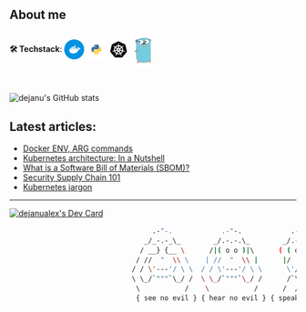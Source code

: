<!--
**dejanu/dejanu** is a ✨ _special_ ✨ 👋
-->
## About me

**🛠 Techstack**: <img align="center" alt="dejanu | docker" width="35px" src="docker.svg"/> <img align="center" alt="dejanu | python" width="35px" src="python.svg"/> <img align="center" alt="dejanu | k8s" width="35px" src="kubernetes.svg"/> <img align="center" alt="dejanu | go" width="35px" src="golang.svg"/>

<br>

![dejanu's GitHub stats](https://github-readme-stats.vercel.app/api?username=dejanu&show_icons=true&theme=onedark&hide=contribs,prs)



## Latest articles:

<!-- BLOG-POST-LIST:START -->
- [Docker ENV, ARG commands](https://dejanualex.medium.com/docker-env-arg-commands-edfb1c42d1e3?source=rss-29b02aa121d2------2)
- [Kubernetes architecture: In a Nutshell](https://faun.pub/kubernetes-architecture-in-a-nutshell-801a6f558f52?source=rss-29b02aa121d2------2)
- [What is a Software Bill of Materials &lpar;SBOM&rpar;?](https://dev.to/dejanualex/what-is-a-software-bill-of-materials-sbom-2ej6)
- [Security Supply Chain 101](https://dejanualex.medium.com/security-supply-chain-101-a7889074bf45?source=rss-29b02aa121d2------2)
- [Kubernetes jargon](https://blog.stackademic.com/kubernetes-jargon-e1f30b26f2c?source=rss-29b02aa121d2------2)
<!-- BLOG-POST-LIST:END -->

---

<a href="https://app.daily.dev/dejanualex"><img src="https://api.daily.dev/devcards/4c041bbfc6454b919ef726794b600188.png?r=jmp" width="200" alt="dejanualex's Dev Card"/></a> 

```bash
                                   .-"-.            .-"-.            .-"-.                     .-"-.
                                 _/_-.-_\_        _/.-.-.\_        _/.-.-.\_                 _/.-.-.\_
                                / __} {__ \      /|( o o )|\      ( ( o o ) )               ( ( o o ) )
                               / //  "  \\ \    | //  "  \\ |      |/  "  \|                 |/  "  \|
                              / / \'---'/ \ \  / / \'---'/ \ \      \'/^\'/                   \ .-. /
                              \ \_/`"""`\_/ /  \ \_/`"""`\_/ /      /`\ /`\                   /`"""`\
                               \           /    \           /      /  /|\  \                 /       \
                               { see no evil } { hear no evil } { speak no evil }    { it works on my machine }                                                     
```



